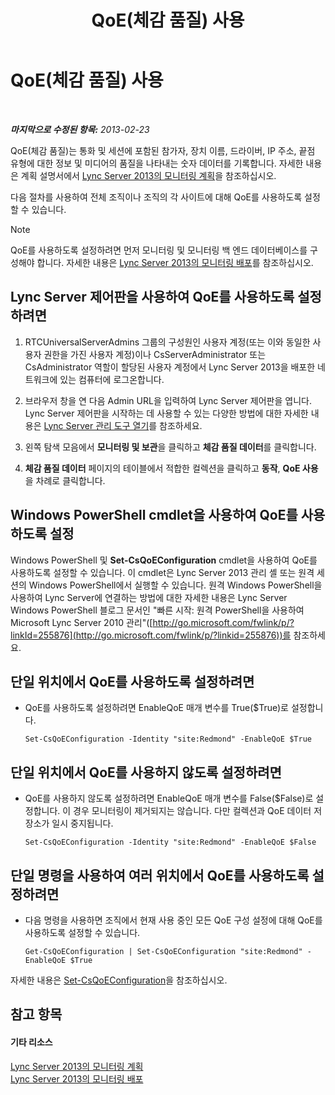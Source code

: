 ﻿---
title: QoE(체감 품질) 사용
TOCTitle: QoE(체감 품질) 사용
ms:assetid: c8bb3c67-b324-4d94-8158-00c792c7ac42
ms:mtpsurl: https://technet.microsoft.com/ko-kr/library/Gg182583(v=OCS.15)
ms:contentKeyID: 49305006
ms.date: 08/10/2015
mtps_version: v=OCS.15
ms.translationtype: HT
---

# QoE(체감 품질) 사용

 

_**마지막으로 수정된 항목:** 2013-02-23_

QoE(체감 품질)는 통화 및 세션에 포함된 참가자, 장치 이름, 드라이버, IP 주소, 끝점 유형에 대한 정보 및 미디어의 품질을 나타내는 숫자 데이터를 기록합니다. 자세한 내용은 계획 설명서에서 [Lync Server 2013의 모니터링 계획](lync-server-2013-planning-for-monitoring.md)을 참조하십시오.

다음 절차를 사용하여 전체 조직이나 조직의 각 사이트에 대해 QoE를 사용하도록 설정할 수 있습니다.


> [!NOTE]
> QoE를 사용하도록 설정하려면 먼저 모니터링 및 모니터링 백 엔드 데이터베이스를 구성해야 합니다. 자세한 내용은 <A href="lync-server-2013-deploying-monitoring.md">Lync Server 2013의 모니터링 배포</A>를 참조하십시오.



## Lync Server 제어판을 사용하여 QoE를 사용하도록 설정하려면

1.  RTCUniversalServerAdmins 그룹의 구성원인 사용자 계정(또는 이와 동일한 사용자 권한을 가진 사용자 계정)이나 CsServerAdministrator 또는 CsAdministrator 역할이 할당된 사용자 계정에서 Lync Server 2013을 배포한 네트워크에 있는 컴퓨터에 로그온합니다.

2.  브라우저 창을 연 다음 Admin URL을 입력하여 Lync Server 제어판을 엽니다. Lync Server 제어판을 시작하는 데 사용할 수 있는 다양한 방법에 대한 자세한 내용은 [Lync Server 관리 도구 열기](lync-server-2013-open-lync-server-administrative-tools.md)를 참조하세요.

3.  왼쪽 탐색 모음에서 **모니터링 및 보관**을 클릭하고 **체감 품질 데이터**를 클릭합니다.

4.  **체감 품질 데이터** 페이지의 테이블에서 적합한 컬렉션을 클릭하고 **동작**, **QoE 사용**을 차례로 클릭합니다.

## Windows PowerShell cmdlet을 사용하여 QoE를 사용하도록 설정

Windows PowerShell 및 **Set-CsQoEConfiguration** cmdlet을 사용하여 QoE를 사용하도록 설정할 수 있습니다. 이 cmdlet은 Lync Server 2013 관리 셸 또는 원격 세션의 Windows PowerShell에서 실행할 수 있습니다. 원격 Windows PowerShell을 사용하여 Lync Server에 연결하는 방법에 대한 자세한 내용은 Lync Server Windows PowerShell 블로그 문서인 "빠른 시작: 원격 PowerShell을 사용하여 Microsoft Lync Server 2010 관리"([http://go.microsoft.com/fwlink/p/?linkId=255876](http://go.microsoft.com/fwlink/p/?linkid=255876))를 참조하세요.

## 단일 위치에서 QoE를 사용하도록 설정하려면

  - QoE를 사용하도록 설정하려면 EnableQoE 매개 변수를 True($True)로 설정합니다.
    
        Set-CsQoEConfiguration -Identity "site:Redmond" -EnableQoE $True

## 단일 위치에서 QoE를 사용하지 않도록 설정하려면

  - QoE를 사용하지 않도록 설정하려면 EnableQoE 매개 변수를 False($False)로 설정합니다. 이 경우 모니터링이 제거되지는 않습니다. 다만 컬렉션과 QoE 데이터 저장소가 일시 중지됩니다.
    
        Set-CsQoEConfiguration -Identity "site:Redmond" -EnableQoE $False

## 단일 명령을 사용하여 여러 위치에서 QoE를 사용하도록 설정하려면

  - 다음 명령을 사용하면 조직에서 현재 사용 중인 모든 QoE 구성 설정에 대해 QoE를 사용하도록 설정할 수 있습니다.
    
        Get-CsQoEConfiguration | Set-CsQoEConfiguration "site:Redmond" -EnableQoE $True

자세한 내용은 [Set-CsQoEConfiguration](https://docs.microsoft.com/en-us/powershell/module/skype/Set-CsQoEConfiguration)을 참조하십시오.

## 참고 항목

#### 기타 리소스

[Lync Server 2013의 모니터링 계획](lync-server-2013-planning-for-monitoring.md)  
[Lync Server 2013의 모니터링 배포](lync-server-2013-deploying-monitoring.md)

